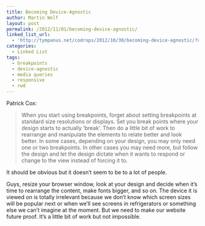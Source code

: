 ```yaml
---
title: Becoming Device-Agnostic
author: Martin Wolf
layout: post
permalink: /2012/11/01/becoming-device-agnostic/
linked_list_url:
  - 'http://tympanus.net/codrops/2012/10/30/becoming-device-agnostic/?utm_source=feedburner&utm_medium=feed&utm_campaign=Feed%3A+tympanus+%28Codrops%29'
categories:
  - Linked List
tags:
  - breakpoints
  - device-agnostic
  - media queries
  - responsive
  - rwd
---
```

<p class="linked-list-quote-author">
  Patrick Cox:
</p>

> When you start using breakpoints, forget about setting breakpoints at standard size resolutions or displays. Set you break points where your design starts to actually ‘break’. Then do a little bit of work to rearrange and manipulate the elements to relate better and look better. In some cases, depending on your design, you may only need one or two breakpoints. In other cases you may need more, but follow the design and let the design dictate when it wants to respond or change to the view instead of forcing it to.

It should be obvious but it doesn&#8217;t seem to be to a lot of people.

Guys, resize your browser window, look at your design and decide when it&#8217;s time to rearrange the content, make fonts bigger, and so on. The device it is viewed on is totally irrelevant because we don&#8217;t know which screen sizes will be popular next or when we&#8217;ll see screens in refrigerators or something else we can&#8217;t imagine at the moment. But we need to make our website future proof. It&#8217;s a little bit of work but not impossible.